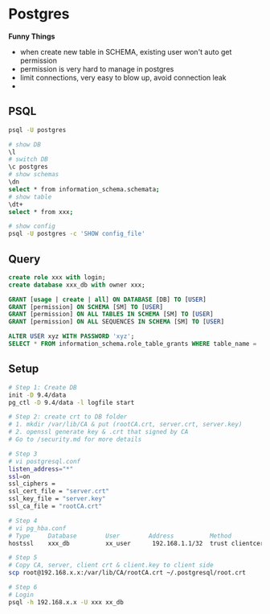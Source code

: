 # Postgres

**Funny Things**
- when create new table in SCHEMA, existing user won't auto get permission
- permission is very hard to manage in postgres
- limit connections, very easy to blow up, avoid connection leak
- 

## PSQL
```bash
psql -U postgres

# show DB
\l
# switch DB
\c postgres
# show schemas
\dn
select * from information_schema.schemata;
# show table
\dt+
select * from xxx;

# show config
psql -U postgres -c 'SHOW config_file'
```
## Query
```sql
create role xxx with login;
create database xxx_db with owner xxx;

GRANT [usage | create | all] ON DATABASE [DB] TO [USER]
GRANT [permission] ON SCHEMA [SM] TO [USER]
GRANT [permission] ON ALL TABLES IN SCHEMA [SM] TO [USER]
GRANT [permission] ON ALL SEQUENCES IN SCHEMA [SM] TO [USER]

ALTER USER xyz WITH PASSWORD 'xyz';
SELECT * FROM information_schema.role_table_grants WHERE table_name = 'xyz';
```

## Setup
```bash
# Step 1: Create DB
init -D 9.4/data
pg_ctl -D 9.4/data -l logfile start

# Step 2: create crt to DB folder
# 1. mkdir /var/lib/CA & put (rootCA.crt, server.crt, server.key)
# 2. openssl generate key & .crt that signed by CA
# Go to /security.md for more details

# Step 3
# vi postgresql.conf
listen_address="*"
ssl=on
ssl_ciphers = 
ssl_cert_file = "server.crt"
ssl_key_file = "server.key"
ssl_ca_file = "rootCA.crt"

# Step 4
# vi pg_hba.conf
# Type     Database        User        Address          Method
hostssl    xxx_db          xx_user      192.168.1.1/32  trust clientcert=1

# Step 5
# Copy CA, server, client crt & client.key to client side
scp root@192.168.x.x:/var/lib/CA/rootCA.crt ~/.postgresql/root.crt

# Step 6
# Login
psql -h 192.168.x.x -U xxx xx_db
```

